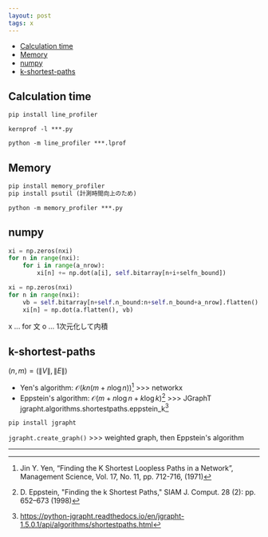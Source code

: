 ```yaml
---
layout: post
tags: x
---
```

<script type="text/x-mathjax-config">MathJax.Hub.Config({tex2jax:{inlineMath:[['\$','\$'],['\\(','\\)']],processEscapes:true},CommonHTML: {matchFontHeight:false}});</script>
<script type="text/javascript" async src="https://cdnjs.cloudflare.com/ajax/libs/mathjax/2.7.1/MathJax.js?config=TeX-MML-AM_CHTML"></script>


<!-- @import "[TOC]" {cmd="toc" depthFrom=1 depthTo=6 orderedList=false} -->

<!-- code_chunk_output -->

- [Calculation time](#calculation-time)
- [Memory](#memory)
- [numpy](#numpy)
- [k-shortest-paths](#k-shortest-paths)

<!-- /code_chunk_output -->


## Calculation time

```Python
pip install line_profiler
```

```Shell
kernprof -l ***.py
```
```Shell
python -m line_profiler ***.lprof
```

## Memory

```Python
pip install memory_profiler
pip install psutil (計測時間向上のため)
```

```Shell
python -m memory_profiler ***.py
```

## numpy


```Python
xi = np.zeros(nxi)
for n in range(nxi):
    for i in range(a_nrow):
        xi[n] += np.dot(a[i], self.bitarray[n+i+selfn_bound])
```

```Python
xi = np.zeros(nxi)
for n in range(nxi):
    vb = self.bitarray[n+self.n_bound:n+self.n_bound+a_nrow].flatten()
    xi[n] = np.dot(a.flatten(), vb)
```

x ... for 文
o ... 1次元化して内積

## k-shortest-paths

$(n,m)=(\| V\| ,\| E\| )$
+ Yen's algorithm: $\mathcal{O}(kn(m+n\log n))$[^1] >>> networkx
+ Eppstein's algorithm: $\mathcal{O}(m+n\log n + k\log k)$[^2] >>> JGraphT
jgrapht.algorithms.shortestpaths.eppstein_k[^3]

```Shell
pip install jgrapht
```
```jgrapht.create_graph()``` >>> weighted graph, then Eppstein's algorithm


---

[^1]: Jin Y. Yen, “Finding the K Shortest Loopless Paths in a Network”, Management Science, Vol. 17, No. 11, pp. 712-716, (1971)

[^2]: D. Eppstein, "Finding the k Shortest Paths," SIAM J. Comput. 28 (2): pp. 652–673 (1998)

[^3]: https://python-jgrapht.readthedocs.io/en/jgrapht-1.5.0.1/api/algorithms/shortestpaths.html